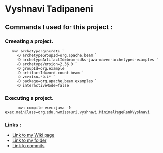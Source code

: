 # Vyshnavi Tadipaneni

## Commands I used for this project : 

### Creeating a project.
       mvn archetype:generate `
         -D archetypeGroupId=org.apache.beam `
         -D archetypeArtifactId=beam-sdks-java-maven-archetypes-examples `
         -D archetypeVersion=2.36.0 `
         -D groupId=org.example `
         -D artifactId=word-count-beam `
         -D version="0.1" `
         -D package=org.apache.beam.examples `
         -D interactiveMode=false
         
         
 ### Executing a project.
          mvn compile exec:java -D exec.mainClass=org.edu.nwmissouri.vyshnavi.MinimalPageRankVyshnavi 

     
       
  ### Links : 
- [Link to my Wiki page](https://github.com/vyshnavi1996/Beam-Dataproc-Java/wiki/Vyshnavi-Tadipaneni)
- [Link to  my folder](https://github.com/vyshnavi1996/Beam-Dataproc-Java/tree/main/Vyshnavi)
- [Link to commits](https://github.com/vyshnavi1996/Beam-Dataproc-Java/commits/main)
